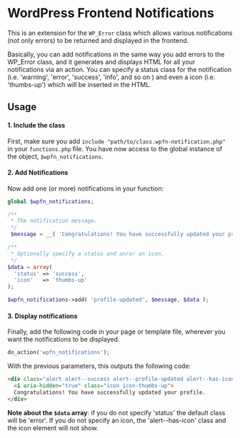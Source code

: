 # WordPress Frontend Notifications

This is an extension for the `WP_Error` class which allows various notifications (not only errors) to be returned and displayed in the frontend.

Basically, you can add notifications in the same way you add errors to the WP_Error class, and it generates and displays HTML for all your notifications via an action. You can specify a status class for the notification (i.e. 'warning', 'error', 'success', 'info', and so on ) and even a icon (i.e. 'thumbs-up') which will be inserted in the HTML.

## Usage

#### 1. Include the class

First, make sure you add `include "path/to/class.wpfn-notification.php"` in your `functions.php` file. You have now access to the global instance of the object, `$wpfn_notifications`.

#### 2. Add Notifications

Now add one (or more) notifications in your function:

```php
global $wpfn_notifications;

/**
 * The notification message.
 */
 $message = __( 'Congratulations! You have successfully updated your profile.', 'your-textdomain' );

/**
 * Optionally specify a status and an/or an icon.
 */
$data = array(
  'status' => 'success',
  'icon'   => 'thumbs-up'
);

$wpfn_notifications->add( 'profile-updated', $message, $data );
```

#### 3. Display notifications

Finally, add the following code in your page or template file, wherever you want the notifications to be displayed.

```php
do_action('wpfn_notifications');
```

With the previous parameters, this outputs the following code:
```html
<div class="alert alert--success alert--profile-updated alert--has-icon">
  <i aria-hidden="true" class="icon icon-thumbs-up">
  Congratulations! You have successfully updated your profile.
</div>
```

**Note about the `$data` array**: if you do not specify 'status' the default class will be 'error'. If you do not specify an icon, the 'alert--has-icon' class and the icon element will not show.